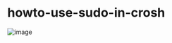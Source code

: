 # howto-use-sudo-in-crosh
![image](https://github.com/OddbyteWasTaken/howto-use-sudo-in-crosh/assets/141666866/f8466678-6a2c-40e0-9862-ab67e613611c)
